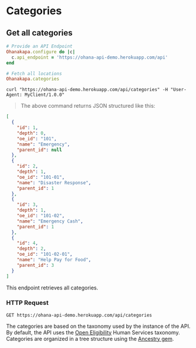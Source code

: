 # Categories

## Get all categories

```ruby
# Provide an API Endpoint
Ohanakapa.configure do |c|
  c.api_endpoint = 'https://ohana-api-demo.herokuapp.com/api'
end

# Fetch all locations
Ohanakapa.categories
```

```shell
curl "https://ohana-api-demo.herokuapp.com/api/categories" -H "User-Agent: MyClient/1.0.0"
```

> The above command returns JSON structured like this:

```json
[
  {
    "id": 1,
    "depth": 0,
    "oe_id": "101",
    "name": "Emergency",
    "parent_id": null
  },
  {
    "id": 2,
    "depth": 1,
    "oe_id": "101-01",
    "name": "Disaster Response",
    "parent_id": 1
  },
  {
    "id": 3,
    "depth": 1,
    "oe_id": "101-02",
    "name": "Emergency Cash",
    "parent_id": 1
  },
  {
    "id": 4,
    "depth": 2,
    "oe_id": "101-02-01",
    "name": "Help Pay for Food",
    "parent_id": 3
  }
]
```

This endpoint retrieves all categories.

### HTTP Request

`GET https://ohana-api-demo.herokuapp.com/api/categories`

The categories are based on the taxonomy used by the instance of the API. By default, the API uses the [Open Eligibility](http://openeligibility.org/) Human Services taxonomy. Categories are organized in a tree structure using the [Ancestry gem](https://github.com/stefankroes/ancestry).

